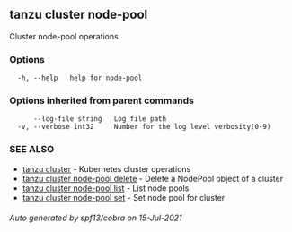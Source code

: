 ## tanzu cluster node-pool

Cluster node-pool operations

### Options

```
  -h, --help   help for node-pool
```

### Options inherited from parent commands

```
      --log-file string   Log file path
  -v, --verbose int32     Number for the log level verbosity(0-9)
```

### SEE ALSO

* [tanzu cluster](tanzu_cluster.md)     - Kubernetes cluster operations
* [tanzu cluster node-pool delete](tanzu_cluster_node-pool_delete.md)     - Delete a NodePool object of a cluster
* [tanzu cluster node-pool list](tanzu_cluster_node-pool_list.md)     - List node pools
* [tanzu cluster node-pool set](tanzu_cluster_node-pool_set.md)     - Set node pool for cluster

###### Auto generated by spf13/cobra on 15-Jul-2021
